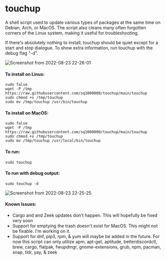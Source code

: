 # touchup

A shell script used to update various types of packages at the same time on Debian, Arch, or MacOS. The script also cleans many often forgotten corners of the Linux system, making it useful for troubleshooting.

If there's absolutely nothing to install, touchup should be quiet except for a start and stop dialogue. To show extra information, run touchup with the debug flag "-d".

![Screenshot from 2022-08-23 22-26-01](https://user-images.githubusercontent.com/39637438/186305908-8184214d-7f91-498c-93cb-df18ae42dfe1.png)
#### To install on Linux:

	sudo false
	wget -P /tmp https://raw.githubusercontent.com/sq1000000/touchup/main/touchup
	sudo chmod +x /tmp/touchup
	sudo mv /tmp/touchup /usr/bin/touchup

#### To install on MacOS:

	sudo false
	wget -P /tmp https://raw.githubusercontent.com/sq1000000/touchup/main/touchup
	sudo chmod +x /tmp/touchup
	sudo mv /tmp/touchup /usr/local/bin/touchup

#### To run:

	sudo touchup
	
#### To run with debug output:
	
	sudo touchup -d

![Screenshot from 2022-08-23 22-25-25](https://user-images.githubusercontent.com/39637438/186306182-f4422d39-4bba-445c-9eff-fa0a65e5f8c4.png)

#### Known Issues:
- Cargo and and Zeek updates don't happen. This will hopefully be fixed very soon
- Support for emptying the trash doesn't exist for MacOS. This might not be fixable. I'm working on it.
- Support for dnf, pip3, rpm, & yum will maybe be added in the future. For now this script can only utilize apm, apt-get, aptitude, betterdiscordctl, brew, cargo, flatpak, fwupdmgr, gnome-extensions, grub, npm, pacman, snap, tldr, yay, & zeek
